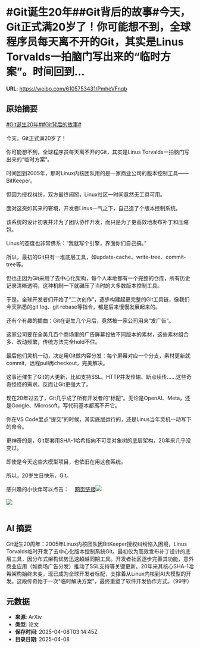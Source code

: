 # #Git诞生20年##Git背后的故事#今天，Git正式满20岁了！你可能想不到，全球程序员每天离不开的Git，其实是Linus Torvalds一拍脑门写出来的“临时方案”。时间回到...

**URL**: https://weibo.com/6105753431/PmheVFnqb

## 原始摘要

<a href="https://m.weibo.cn/search?containerid=231522type%3D1%26t%3D10%26q%3D%23Git%E8%AF%9E%E7%94%9F20%E5%B9%B4%23&amp;extparam=%23Git%E8%AF%9E%E7%94%9F20%E5%B9%B4%23" data-hide=""><span class="surl-text">#Git诞生20年#</span></a><a href="https://m.weibo.cn/search?containerid=231522type%3D1%26t%3D10%26q%3D%23Git%E8%83%8C%E5%90%8E%E7%9A%84%E6%95%85%E4%BA%8B%23&amp;extparam=%23Git%E8%83%8C%E5%90%8E%E7%9A%84%E6%95%85%E4%BA%8B%23" data-hide=""><span class="surl-text">#Git背后的故事#</span></a><br><br>今天，Git正式满20岁了！<br><br>你可能想不到，全球程序员每天离不开的Git，其实是Linus Torvalds一拍脑门写出来的“临时方案”。<br><br>时间回到2005年，那时Linux内核团队用的是一家商业公司的版本控制工具——BitKeeper。<br><br>但因为授权纠纷，双方最终闹掰，Linux社区一时间竟然无工具可用。<br><br>面对这突如其来的窘境，开发者Linus一气之下，自己造了个版本控制系统。<br><br>该系统的设计初衷并非为了团队协作开发，而只是为了更高效地发布补丁和压缩包。<br><br>Linus的态度也非常佛系：“我就写个引擎，界面你们自己搞。”<br><br>所以，最初的Git只有一堆底层工具，如update-cache、write-tree、commit-tree等。<br><br>但也正因为Git采用了去中心化架构，每个人本地都有一个完整的仓库，所有历史记录清晰透明，这种机制一下就碾压了当时的大多数版本控制工具。<br><br>于是，全球开发者们开始了“二次创作”，逐步构建起更完整的Git工具链，像我们今天熟悉的git log、git rebase等指令，都是后来慢慢发展起来的。<br><br>还有个有趣的插曲：Git在诞生几个月后，竟然被一家公司用来“发广告”。<br><br>这家公司要在全美几百个商场里的广告屏幕投放不同版本的素材，这些素材组合多、改动频繁，传统方法完全hold不住。<br><br>最后他们灵机一动，决定用Git做内容分发：每个屏幕对应一个分支，素材更新就commit，远程pull再checkout，完美解决。<br><br>这事还催生了Git的大更新，比如支持SSL、HTTP并发传输、断点续传……这些奇奇怪怪的需求，反而让Git更强大了。<br><br>现在20年过去了，Git几乎成了所有开发者的“标配”。无论是OpenAI、Meta，还是Google、Microsoft，写代码基本都离不开它。<br><br>你在VS Code里点“提交”的时候，其实底层运行的，还是Linus当年灵机一动写下的命令。<br><br>更神奇的是，Git那套用SHA-1哈希指向不可变对象树的底层架构，20年来几乎没变过。<br><br>即使是今天这些大模型项目，也依旧在用这套系统。<br><br>所以，20岁生日快乐，Git。<br><br>感兴趣的小伙伴可以点击：<a href="https://weibo.cn/sinaurl?u=https%3A%2F%2Fblog.gitbutler.com%2F20-years-of-git%2F" data-hide=""><span class="url-icon"><img style="width: 1rem;height: 1rem" src="https://h5.sinaimg.cn/upload/2015/09/25/3/timeline_card_small_web_default.png" referrerpolicy="no-referrer"></span><span class="surl-text">网页链接</span></a><img style="" src="https://tvax1.sinaimg.cn/large/006Fd7o3gy1i095vw6fdmj30m80fvah5.jpg" referrerpolicy="no-referrer"><br><br><img style="" src="https://tvax2.sinaimg.cn/large/006Fd7o3gy1i095vxg6xxj31ja18qhdt.jpg" referrerpolicy="no-referrer"><br><br>

## AI 摘要

Git诞生20周年：2005年Linux内核团队因BitKeeper授权纠纷陷入困境，Linus Torvalds临时开发了去中心化版本控制系统Git。最初仅为高效发布补丁设计的底层工具，因分布式架构优势迅速超越同期工具。开发者社区逐步完善其功能，意外商业应用（如商场广告分发）推动了SSL支持等关键更新。20年来其核心SHA-1哈希架构始终未变，现已成为全球开发者标配，支撑着从Linux内核到AI大模型的开发。这段传奇始于一次"临时解决方案"，最终重塑了软件开发协作方式。（99字）

## 元数据

- **来源**: ArXiv
- **类型**: 论文
- **保存时间**: 2025-04-08T03:14:45Z
- **目录日期**: 2025-04-08
